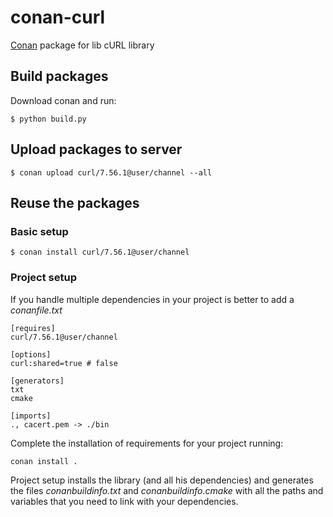 # conan-curl

[Conan](https://conan.io) package for lib cURL library

## Build packages

Download conan and run:

    $ python build.py

## Upload packages to server

    $ conan upload curl/7.56.1@user/channel --all

## Reuse the packages

### Basic setup

    $ conan install curl/7.56.1@user/channel

### Project setup

If you handle multiple dependencies in your project is better to add a *conanfile.txt*

    [requires]
    curl/7.56.1@user/channel

    [options]
    curl:shared=true # false

    [generators]
    txt
    cmake

    [imports]
    ., cacert.pem -> ./bin

Complete the installation of requirements for your project running:</small></span>

    conan install .

Project setup installs the library (and all his dependencies) and generates the files *conanbuildinfo.txt* and *conanbuildinfo.cmake* with all the paths and variables that you need to link with your dependencies.
